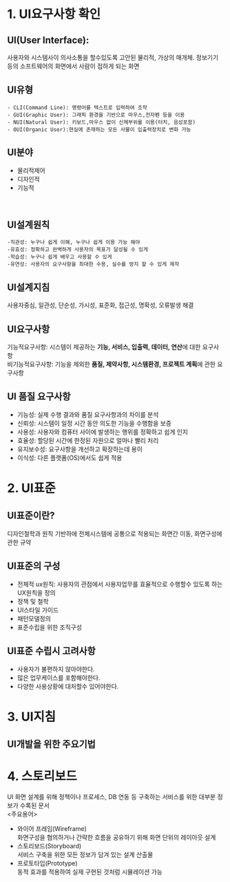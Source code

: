 # 1. UI요구사항 확인
## UI(User Interface):
사용자와 시스템사이 의사소통을 할수있도록 고안된 물리적, 가상의 매개체. 정보기기 등의 소프트웨어의 화면에서 사람이 접하게 되는 화면
## UI유형
    - CLI(Command Line): 명령어를 텍스트로 입력하여 조작
    - GUI(Graphic User): 그래픽 환경을 기반으로 마우스,전자펜 등을 이용
    - NUI(Natural User): 키보드,마우스 없이 신체부위를 이용(터치, 음성포함)
    - OUI(Organic User):현실에 존재하는 모든 사물이 입출력장치로 변화 가능
## UI분야
* 물리적제어
* 디자인적
* 기능적
<br>

## UI설계원칙
    -직관성: 누구나 쉽게 이해, 누구나 쉽게 이용 가능 해야
    -유효성: 정확하고 완벽하게 사용자의 목표가 달성될 수 있게
    -학습성: 누구나 쉽게 배우고 사용할 수 있게 
    -유연성: 사용자의 요구사항을 최대한 수용, 실수를 방지 할 수 있게 제작
## UI설계지침
사용자중심, 일관성, 단순성, 가시성, 표준화, 접근성, 명확성, 오류발생 해결
## UI요구사항 
기능적요구사항: 시스템이 제공하는 **기능, 서비스, 입출력, 데이터, 연산**에 대한 요구사항
<br>
비기능적요구사항: 기능을 제외한 **품질, 제약사항, 시스템환경, 프로젝트 계획**에 관한 요구사항
## UI 품질 요구사항
* 기능성: 실제 수행 결과와 품질 요구사항과의 차이를 분석
* 신뢰성: 시스템이 일정 시간 동안 의도한 기능을 수행함을 보증
* 사용성: 사용자와 컴퓨터 사이에 발생하는 행위를 정확하고 쉽게 인지
* 효율성: 할당된 시간에 한정된 자원으로 얼마나 빨리 처리
* 유지보수성: 요구사항을 개선하고 확장하는데 용이
* 이식성: 다른 플랫폼(OS)에서도 쉽게 적용
# 2. UI표준
## UI표준이란?
디자인철학과 원칙 기반하에 전체시스템에 공통으로 적용되는 화면간 이동, 화면구성에 관한 규약
## UI표준의 구성
- 전체적 ux원칙: 사용자의 관점에서 사용자업무를 효율적으로 수행할수 있도록 하는 UX원칙을 정의
- 정책 및 철학
- UI스타일 가이드
- 패턴모델정의
- 표준수립을 위한 조직구성
## UI표준 수립시 고려사항
- 사용자가 불편하지 않아야한다. 
- 많은 업무케이스를 포함해야한다. 
- 다양한 사용상황에 대처할수 있어야한다. 
# 3. UI지침
## UI개발을 위한 주요기법

# 4. 스토리보드
UI 화면 설계를 위해 정책이나 프로세스, DB 연동 등 구축하는 서비스를 위한 대부분 정보가 수록된 문서
<br><주요용어>
- 와이어 프레임(Wireframe)
<br>화면구성을 협의하거나 간략한 흐름을 공유하기 위해 화면 단위의 레이아웃 설계
- 스토리보드(Storyboard)
<br>서비스 구축을 위한 모든 정보가 담겨 있는 설계 산출물
- 프로토타입(Prototype)
<br>동적 효과를 적용하여 실제 구현된 것처럼 시뮬레이션 가능

